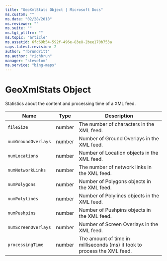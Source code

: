 ```yaml
---
title: "GeoXmlStats Object | Microsoft Docs"
ms.custom: ""
ms.date: "02/28/2018"
ms.reviewer: ""
ms.suite: ""
ms.tgt_pltfrm: ""
ms.topic: "article"
ms.assetid: 6fc69b54-592f-496e-83e8-2bee170b753a
caps.latest.revision: 2
author: "rbrundritt"
ms.author: "richbrun"
manager: "stevelom"
ms.service: "bing-maps"
---
```

# GeoXmlStats Object
Statistics about the content and processing time of a XML feed.

| Name                | Type   | Description                                                              |
|---------------------|--------|--------------------------------------------------------------------------|
| `fileSize`          | number | The number of characters in the XML feed.                                |
| `numGroundOverlays` | number | Number of Ground Overlays in the XML feed.                               |
| `numLocations`      | number | Number of Location objects in the XML feed.                              |
| `numNetworkLinks`   | number | The number of network links in the XML feed.                             |
| `numPolygons`       | number | Number of Polygons objects in the XML feed.                              |
| `numPolylines`      | number | Number of Polylines objects in the XML feed.                             |
| `numPushpins`       | number | Number of Pushpins objects in the XML feed.                              |
| `numScreenOverlays` | number | Number of Screen Overlays in the XML feed.                               |
| `processingTime`    | number | The amount of time in milliseconds (ms) it took to process the XML feed. |
